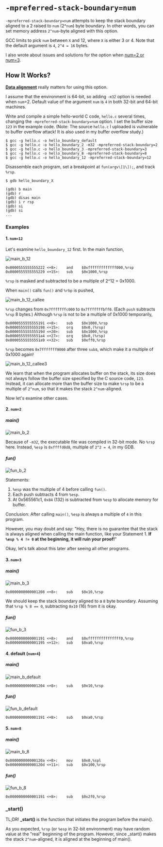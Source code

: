 # `-mpreferred-stack-boundary=num`
`-mpreferred-stack-boundary=num` attempts to keep the stack boundary aligned to a 2 raised to `num` (2^`num`) byte boundary.
In other words, you can set memory address `2^num`-byte aligned with this option.

GCC limits to pick `num` between `X` and 12, where `X` is either 3 or 4.
Note that the default argument is `4`, `2^4 = 16` bytes.

I also wrote about issues and solutions for the option when [num=2 or num=3](https://github.com/reruo321/OS-Self-Study/tree/main/_Appendix/GCC#-mpreferred-stack-boundarynum-is-not-between-x-and-12).

## How It Works?
**[Data alignment](https://github.com/reruo321/CPP-Self-Study/tree/master/CS/C/Data-Alignment)** really matters for using this option.

I assume that the environment is 64-bit, so adding `-m32` option is needed when `num`=2. Default value of the argument `num` is `4` in both 32-bit and 64-bit machines.

Write and compile a simple hello-world C code, `hello.c` several times, changing the `-mpreferred-stack-boundary=num` option. I set the buffer size `123` in the example code.
(Note: The source `hello.c` I uploaded is vulnerable to buffer overflow attack! It is also used in my buffer overflow study.)

    $ gcc -g hello.c -o hello_boundary_default
    $ gcc -g hello.c -o hello_boundary_2 -m32 -mpreferred-stack-boundary=2
    $ gcc -g hello.c -o hello_boundary_3 -mpreferred-stack-boundary=3
    $ gcc -g hello.c -o hello_boundary_8 -mpreferred-stack-boundary=8
    $ gcc -g hello.c -o hello_boundary_12 -mpreferred-stack-boundary=12
    
Disassemble each program, set a breakpoint at `fun(argv\[1\]);`, and track `%rsp`.

    $ gdb hello_boundary_X

    (gdb) b main
    (gdb) r
    (gdb) disas main
    (gdb) i r rsp
    (gdb) si
    (gdb) si
    ...

### Examples
#### 1. `num=12`
Let's examine `hello_boundary_12` first. In the main function,

![main_b_12](https://github.com/reruo321/CPP-Self-Study/assets/48712088/d3a89307-4b0f-455a-a0d7-7f446fabd93b)

    0x0000555555555222 <+8>:	and    $0xfffffffffffff000,%rsp
    0x0000555555555229 <+15>:	sub    $0x1000,%rsp
    
`%rsp` is masked and subtracted to be a multiple of 2^12 = 0x1000.

When `main()` calls `fun()` and `%rbp` is pushed, 

![main_b_12_callee](https://github.com/reruo321/CPP-Self-Study/assets/48712088/509e18ae-f619-422e-9f84-fe9b9c2a4595)

`%rsp` changes from `0x7fffffffc000` to `0x7fffffffbff0`. (Each `push` subtracts `%rsp` 8 bytes.)
Although `%rsp` is not to be a multiple of 0x1000 temporarily,

    0x0000555555555191 <+8>:	sub    $0x1000,%rsp
    0x0000555555555198 <+15>:	orq    $0x0,(%rsp)
    0x000055555555519d <+20>:	sub    $0x1000,%rsp
    0x00005555555551a4 <+27>:	orq    $0x0,(%rsp)
    0x00005555555551a9 <+32>:	sub    $0xff0,%rsp
    
`%rsp` becomes `0x7fffffff9000` after three `sub`s, which make it a multiple of 0x1000 again!

![main_b_12_callee3](https://github.com/reruo321/CPP-Self-Study/assets/48712088/cc1e765b-5bd8-4a62-9698-ddce50326617)

We learn that when the program allocates buffer on the stack, its size does not always follow the buffer size specified by the C source code, `123`. Instead, it can allocate more than the buffer size to make `%rsp` to be a multiple of `2^num`, so that it makes the stack `2^num`-aligned.

Now let's examine other cases.

#### 2. `num=2`
##### main()
![main_b_2](https://github.com/reruo321/CPP-Self-Study/assets/48712088/3b695a7f-cc00-4155-8a0d-bcefd6e33037)

Because of `-m32`, the executable file was compiled in 32-bit mode. No `%rsp` here. Instead, `%esp` is `0xffffd0d8`, multiple of `2^2 = 4`, in my GDB.

##### fun()
![fun_b_2](https://github.com/reruo321/CPP-Self-Study/assets/48712088/b4d4625d-6699-4336-8f72-e6e2c97845fb)

Statements:

1. `%esp` was the multiple of 4 before calling `fun()`.
2. Each push subtracts 4 from `%esp`.
3. At 0x565561c1, `0x84` (132) is subtracted from `%esp` to allocate memory for buffer.

Conclusion: After calling `main()`, `%esp` is always a multiple of `4` in this program.

However, you may doubt and say: "Hey, there is no guarantee that the stack is always aligned when calling the main function, like your Statement 1. **If `%esp % 4 != 0` at the beginning, it will ruin your proof!**"

Okay, let's talk about this later after seeing all other programs.

#### 3. `num=3`
##### main()
![main_b_3](https://github.com/reruo321/CPP-Self-Study/assets/48712088/7208e9c1-9345-45e1-8d22-5e56e5ac65df)

    0x0000000000001208 <+8>:	sub    $0x10,%rsp

We should keep the stack boundary aligned to a `8` byte boundary. Assuming that `%rsp % 8 == 0`, subtracting `0x10` (16) from it is okay.

##### fun()
![fun_b_3](https://github.com/reruo321/CPP-Self-Study/assets/48712088/b7be8eb6-9b08-4472-9b82-3089081a95b4)

    0x0000000000001191 <+8>:	and    $0xfffffffffffffff0,%rsp
    0x0000000000001195 <+12>:	sub    $0xa0,%rsp


#### 4. default (`num=4`)
##### main()
![main_b_default](https://github.com/reruo321/CPP-Self-Study/assets/48712088/d5badf21-a4e9-4737-8d3e-d8a7732e2d42)

    0x0000000000001204 <+8>:	sub    $0x10,%rsp

##### fun()
![fun_b_default](https://github.com/reruo321/CPP-Self-Study/assets/48712088/8f36f8c8-b9ce-4552-b8a3-1189c04b0f8c)

    0x0000000000001191 <+8>:	sub    $0xa0,%rsp

#### 5. `num=8`
##### main()
![main_b_8](https://github.com/reruo321/CPP-Self-Study/assets/48712088/f27ee03c-6990-40e0-aa92-60c1d2c03726)

    0x000000000000120a <+8>:	mov    $0x0,%spl
    0x000000000000120d <+11>:	sub    $0x100,%rsp

##### fun()
![fun_b_8](https://github.com/reruo321/CPP-Self-Study/assets/48712088/dbde4a20-ecbb-4a8f-be3a-f43944a56a53)

    0x0000000000001191 <+8>:	sub    $0x2f0,%rsp

### \_start()
TL;DR! **\_start()** is the function that initiates the program before the main().

As you expected, `%rsp` (or `%esp` in 32-bit environment) may have random value at the "real" beginning of the program. However, since \_start() makes the stack `2^num`-aligned, it is aligned at the beginning of main().
